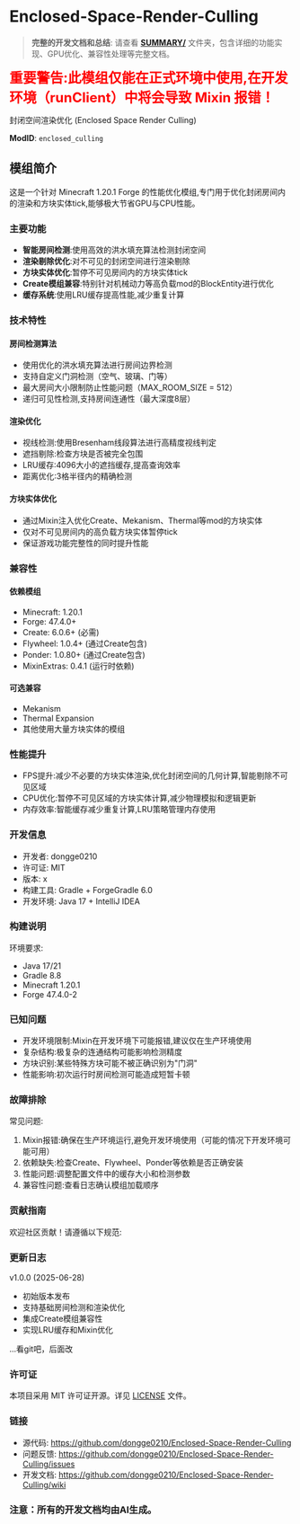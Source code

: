 # Enclosed-Space-Render-Culling

> **完整的开发文档和总结**: 请查看 **[SUMMARY/](./SUMMARY/)** 文件夹，包含详细的功能实现、GPU优化、兼容性处理等完整文档。

<span style="color: red; font-size: 24px; font-weight: bold;">重要警告:此模组仅能在正式环境中使用,在开发环境（runClient）中将会导致 Mixin 报错！</span>

封闭空间渲染优化 (Enclosed Space Render Culling)

**ModID**: `enclosed_culling`

## 模组简介

这是一个针对 Minecraft 1.20.1 Forge 的性能优化模组,专门用于优化封闭房间内的渲染和方块实体tick,能够极大节省GPU与CPU性能。

### 主要功能

- **智能房间检测**:使用高效的洪水填充算法检测封闭空间
- **渲染剔除优化**:对不可见的封闭空间进行渲染剔除
- **方块实体优化**:暂停不可见房间内的方块实体tick
- **Create模组兼容**:特别针对机械动力等高负载mod的BlockEntity进行优化
- **缓存系统**:使用LRU缓存提高性能,减少重复计算

### 技术特性

#### 房间检测算法
- 使用优化的洪水填充算法进行房间边界检测
- 支持自定义门洞检测（空气、玻璃、门等）
- 最大房间大小限制防止性能问题（MAX_ROOM_SIZE = 512）
- 递归可见性检测,支持房间连通性（最大深度8层）

#### 渲染优化
- 视线检测:使用Bresenham线段算法进行高精度视线判定
- 遮挡剔除:检查方块是否被完全包围
- LRU缓存:4096大小的遮挡缓存,提高查询效率
- 距离优化:3格半径内的精确检测

#### 方块实体优化
- 通过Mixin注入优化Create、Mekanism、Thermal等mod的方块实体
- 仅对不可见房间内的高负载方块实体暂停tick
- 保证游戏功能完整性的同时提升性能

### 兼容性

#### 依赖模组
- Minecraft: 1.20.1
- Forge: 47.4.0+
- Create: 6.0.6+ (必需)
- Flywheel: 1.0.4+ (通过Create包含)
- Ponder: 1.0.80+ (通过Create包含)
- MixinExtras: 0.4.1 (运行时依赖)

#### 可选兼容
- Mekanism
- Thermal Expansion
- 其他使用大量方块实体的模组

### 性能提升

- FPS提升:减少不必要的方块实体渲染,优化封闭空间的几何计算,智能剔除不可见区域
- CPU优化:暂停不可见区域的方块实体计算,减少物理模拟和逻辑更新
- 内存效率:智能缓存减少重复计算,LRU策略管理内存使用

### 开发信息

- 开发者: dongge0210
- 许可证: MIT
- 版本: x
- 构建工具: Gradle + ForgeGradle 6.0
- 开发环境: Java 17 + IntelliJ IDEA

### 构建说明

环境要求:
- Java 17/21
- Gradle 8.8
- Minecraft 1.20.1
- Forge 47.4.0-2

### 已知问题

- 开发环境限制:Mixin在开发环境下可能报错,建议仅在生产环境使用
- 复杂结构:极复杂的连通结构可能影响检测精度
- 方块识别:某些特殊方块可能不被正确识别为"门洞"
- 性能影响:初次运行时房间检测可能造成短暂卡顿

### 故障排除

常见问题:
1. Mixin报错:确保在生产环境运行,避免开发环境使用（可能的情况下开发环境可能可用）
2. 依赖缺失:检查Create、Flywheel、Ponder等依赖是否正确安装
3. 性能问题:调整配置文件中的缓存大小和检测参数
4. 兼容性问题:查看日志确认模组加载顺序

### 贡献指南

欢迎社区贡献！请遵循以下规范:

### 更新日志

v1.0.0 (2025-06-28)
- 初始版本发布
- 支持基础房间检测和渲染优化
- 集成Create模组兼容性
- 实现LRU缓存和Mixin优化

...看git吧，后面改

### 许可证

本项目采用 MIT 许可证开源。详见 [LICENSE](LICENSE) 文件。

### 链接

- 源代码: https://github.com/dongge0210/Enclosed-Space-Render-Culling
- 问题反馈: https://github.com/dongge0210/Enclosed-Space-Render-Culling/issues
- 开发文档: https://github.com/dongge0210/Enclosed-Space-Render-Culling/wiki

### 注意：所有的开发文档均由AI生成。
